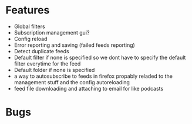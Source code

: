 # Features
  * Global filters
  * Subscription management gui?
  * Config reload
  * Error reporting and saving (failed feeds reporting)
  * Detect duplicate feeds
  * Default filter if none is specified so we dont have to specify the default
    filter everytime for the feed
  * Default folder if none is specified
  * a way to autosubscribe to feeds in firefox propably reladed to the
    management stuff and the config autoreloading
  * feed file downloading and attaching to email for like podcasts

# Bugs

